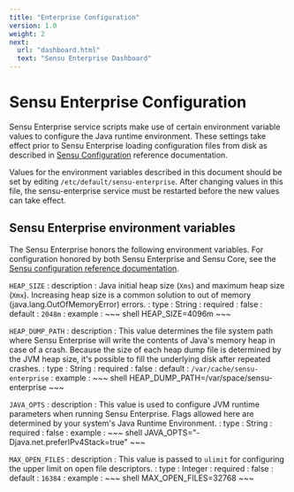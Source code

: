 ```yaml
---
title: "Enterprise Configuration"
version: 1.0
weight: 2
next:
  url: "dashboard.html"
  text: "Sensu Enterprise Dashboard"
---
```


# Sensu Enterprise Configuration

Sensu Enterprise service scripts make use of certain environment variable values
to configure the Java runtime environment. These settings take effect prior to
Sensu Enterprise loading configuration files from disk as described in [Sensu
Configuration][1] reference documentation.

Values for the environment variables described in this document should be set by
editing `/etc/default/sensu-enterprise`. After changing values in this file, the
sensu-enterprise service must be restarted before the new values can take effect.

## Sensu Enterprise environment variables

The Sensu Enterprise honors the following environment variables. For
configuration honored by both Sensu Enterprise and Sensu Core, see the
[Sensu configuration reference documentation][1].

`HEAP_SIZE`
: description
  : Java initial heap size (`Xms`) and maximum heap size (`Xmx`).
    Increasing heap size is a common solution to out of memory
    (java.lang.OutOfMemoryError) errors.
: type
  : String
: required
  : false
: default
  : `2048m`
: example
  : ~~~ shell
    HEAP_SIZE=4096m
    ~~~

`HEAP_DUMP_PATH`
: description
  : This value determines the file system path where Sensu Enterprise will write
    the contents of Java's memory heap in case of a crash. Because the size of each
    heap dump file is determined by the JVM heap size, it's possible to fill the
    underlying disk after repeated crashes.
: type
  : String
: required
  : false
: default
  : `/var/cache/sensu-enterprise`
: example
  : ~~~ shell
    HEAP_DUMP_PATH=/var/space/sensu-enterprise
    ~~~

`JAVA_OPTS`
: description
  : This value is used to configure JVM runtime parameters when running Sensu
    Enterprise. Flags allowed here are determined by your system's Java Runtime
    Environment.
: type
  : String
: required
  : false
: example
  : ~~~ shell
    JAVA_OPTS="-Djava.net.preferIPv4Stack=true"
    ~~~

`MAX_OPEN_FILES`
: description
  : This value is passed to `ulimit` for configuring the upper limit on open file descriptors.
: type
  : Integer
: required
  : false
: default
  : `16384`
: example
  : ~~~ shell
    MAX_OPEN_FILES=32768
    ~~~

[1]: ../reference/configuration.html
